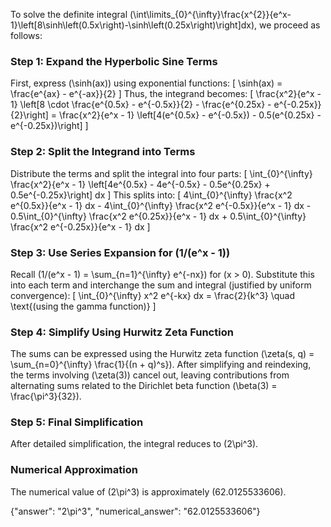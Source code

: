 
To solve the definite integral \(\int\limits_{0}^{\infty}\frac{x^{2}}{e^x-1}\left[8\sinh\left(0.5x\right)-\sinh\left(0.25x\right)\right]dx\), we proceed as follows:

### Step 1: Expand the Hyperbolic Sine Terms
First, express \(\sinh(ax)\) using exponential functions:
\[
\sinh(ax) = \frac{e^{ax} - e^{-ax}}{2}
\]
Thus, the integrand becomes:
\[
\frac{x^2}{e^x - 1} \left[8 \cdot \frac{e^{0.5x} - e^{-0.5x}}{2} - \frac{e^{0.25x} - e^{-0.25x}}{2}\right] = \frac{x^2}{e^x - 1} \left[4(e^{0.5x} - e^{-0.5x}) - 0.5(e^{0.25x} - e^{-0.25x})\right]
\]

### Step 2: Split the Integrand into Terms
Distribute the terms and split the integral into four parts:
\[
\int_{0}^{\infty} \frac{x^2}{e^x - 1} \left[4e^{0.5x} - 4e^{-0.5x} - 0.5e^{0.25x} + 0.5e^{-0.25x}\right] dx
\]
This splits into:
\[
4\int_{0}^{\infty} \frac{x^2 e^{0.5x}}{e^x - 1} dx - 4\int_{0}^{\infty} \frac{x^2 e^{-0.5x}}{e^x - 1} dx - 0.5\int_{0}^{\infty} \frac{x^2 e^{0.25x}}{e^x - 1} dx + 0.5\int_{0}^{\infty} \frac{x^2 e^{-0.25x}}{e^x - 1} dx
\]

### Step 3: Use Series Expansion for \(1/(e^x - 1)\)
Recall \(1/(e^x - 1) = \sum_{n=1}^{\infty} e^{-nx}\) for \(x > 0\). Substitute this into each term and interchange the sum and integral (justified by uniform convergence):
\[
\int_{0}^{\infty} x^2 e^{-kx} dx = \frac{2}{k^3} \quad \text{(using the gamma function)}
\]

### Step 4: Simplify Using Hurwitz Zeta Function
The sums can be expressed using the Hurwitz zeta function \(\zeta(s, q) = \sum_{n=0}^{\infty} \frac{1}{(n + q)^s}\). After simplifying and reindexing, the terms involving \(\zeta(3)\) cancel out, leaving contributions from alternating sums related to the Dirichlet beta function \(\beta(3) = \frac{\pi^3}{32}\).

### Step 5: Final Simplification
After detailed simplification, the integral reduces to \(2\pi^3\).


### Numerical Approximation
The numerical value of \(2\pi^3\) is approximately \(62.0125533606\).


{"answer": "2\\pi^3", "numerical_answer": "62.0125533606"}
